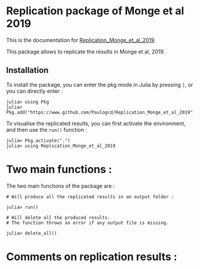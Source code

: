 # Replication package of Monge et al 2019

This is the documentation for [Replication\_Monge\_et\_al\_2019](https://github.com/Paulogcd/Replication_Monge_et_al_2019.jl).

This package allows to replicate the results in Monge et al, 2019. 

## Installation 

To install the package, you can enter the pkg mode in Julia by pressing `]`, or you can directly enter : 

```
julia> using Pkg
julia> Pkg.add("https://www.github.com/Paulogcd/Replication_Monge_et_al_2019")
```

To visualise the replicated results, you can first activate the environment, and then use the `run()` function :

```
julia> Pkg.activate(".")
julia> using Replication_Monge_et_al_2019
```

# Two main functions : 

The two main functions of the package are : 

```
# Will produce all the replicated results in an output folder : 

julia> run()

# Will delete all the produced results. 
# The function throws an error if any output file is missing.

julia> delete_all()
```

# Comments on replication results : 
